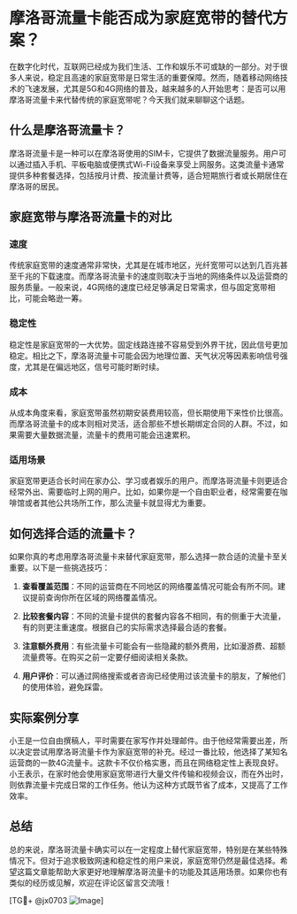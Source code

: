 # 摩洛哥流量卡能否成为家庭宽带的替代方案？

在数字化时代，互联网已经成为我们生活、工作和娱乐不可或缺的一部分。对于很多人来说，稳定且高速的家庭宽带是日常生活的重要保障。然而，随着移动网络技术的飞速发展，尤其是5G和4G网络的普及，越来越多的人开始思考：是否可以用摩洛哥流量卡来代替传统的家庭宽带呢？今天我们就来聊聊这个话题。

## 什么是摩洛哥流量卡？

摩洛哥流量卡是一种可以在摩洛哥使用的SIM卡，它提供了数据流量服务。用户可以通过插入手机、平板电脑或便携式Wi-Fi设备来享受上网服务。这类流量卡通常提供多种套餐选择，包括按月计费、按流量计费等，适合短期旅行者或长期居住在摩洛哥的居民。

## 家庭宽带与摩洛哥流量卡的对比

### 速度

传统家庭宽带的速度通常非常快，尤其是在城市地区，光纤宽带可以达到几百兆甚至千兆的下载速度。而摩洛哥流量卡的速度则取决于当地的网络条件以及运营商的服务质量。一般来说，4G网络的速度已经足够满足日常需求，但与固定宽带相比，可能会略逊一筹。

### 稳定性

稳定性是家庭宽带的一大优势。固定线路连接不容易受到外界干扰，因此信号更加稳定。相比之下，摩洛哥流量卡可能会因为地理位置、天气状况等因素影响信号强度，尤其是在偏远地区，信号可能时断时续。

### 成本

从成本角度来看，家庭宽带虽然初期安装费用较高，但长期使用下来性价比很高。而摩洛哥流量卡的成本则相对灵活，适合那些不想长期绑定合同的人群。不过，如果需要大量数据流量，流量卡的费用可能会迅速累积。

### 适用场景

家庭宽带更适合长时间在家办公、学习或者娱乐的用户。而摩洛哥流量卡则更适合经常外出、需要临时上网的用户。比如，如果你是一个自由职业者，经常需要在咖啡馆或者其他公共场所工作，那么流量卡就显得尤为重要。

## 如何选择合适的流量卡？

如果你真的考虑用摩洛哥流量卡来替代家庭宽带，那么选择一款合适的流量卡至关重要。以下是一些挑选技巧：

1. **查看覆盖范围**：不同的运营商在不同地区的网络覆盖情况可能会有所不同。建议提前查询你所在区域的网络覆盖情况。
   
2. **比较套餐内容**：不同的流量卡提供的套餐内容各不相同，有的侧重于大流量，有的则更注重速度。根据自己的实际需求选择最合适的套餐。

3. **注意额外费用**：有些流量卡可能会有一些隐藏的额外费用，比如漫游费、超额流量费等。在购买之前一定要仔细阅读相关条款。

4. **用户评价**：可以通过网络搜索或者咨询已经使用过该流量卡的朋友，了解他们的使用体验，避免踩雷。

## 实际案例分享

小王是一位自由撰稿人，平时需要在家写作并处理邮件。由于他经常需要出差，所以决定尝试用摩洛哥流量卡作为家庭宽带的补充。经过一番比较，他选择了某知名运营商的一款4G流量卡。这款卡不仅价格实惠，而且在网络稳定性上表现良好。小王表示，在家时他会使用家庭宽带进行大量文件传输和视频会议，而在外出时，则依靠流量卡完成日常的工作任务。他认为这种方式既节省了成本，又提高了工作效率。

## 总结

总的来说，摩洛哥流量卡确实可以在一定程度上替代家庭宽带，特别是在某些特殊情况下。但对于追求极致网速和稳定性的用户来说，家庭宽带仍然是最佳选择。希望这篇文章能帮助大家更好地理解摩洛哥流量卡的功能及其适用场景。如果你也有类似的经历或见解，欢迎在评论区留言交流哦！

[TG💪+ @jx0703 ![Image](https://github.com/user-attachments/assets/dbca1d08-cadb-493c-b0ec-ad6f7a83f270)]